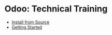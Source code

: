# Odoo: Technical Training

- [Install from Source](https://www.odoo.com/documentation/17.0/administration/install/source.html#)
- [Getting Started](https://www.odoo.com/documentation/17.0/developer/tutorials/getting_started.html)
